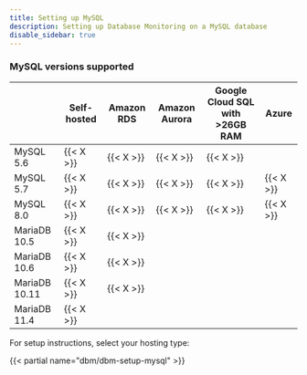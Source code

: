 ```yaml
---
title: Setting up MySQL
description: Setting up Database Monitoring on a MySQL database
disable_sidebar: true
---
```


### MySQL versions supported

|  | Self-hosted | Amazon RDS | Amazon Aurora | Google Cloud SQL with >26GB RAM | Azure |
|--|------------|---------|------------|------------------|---------|
| MySQL 5.6     | {{< X >}} | {{< X >}} | {{< X >}} | {{< X >}} |  |
| MySQL 5.7     | {{< X >}} | {{< X >}} | {{< X >}} | {{< X >}} | {{< X >}} |
| MySQL 8.0     | {{< X >}} | {{< X >}} | {{< X >}} | {{< X >}} | {{< X >}} |
| MariaDB 10.5  | {{< X >}} | {{< X >}} |  |  |  |
| MariaDB 10.6  | {{< X >}} | {{< X >}} |  |  |  |
| MariaDB 10.11 | {{< X >}} | {{< X >}} |  |  |  |
| MariaDB 11.4  | {{< X >}} |  |  |  |  |


For setup instructions, select your hosting type:

{{< partial name="dbm/dbm-setup-mysql" >}}

<br>
